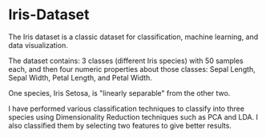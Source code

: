 # Iris-Dataset

The Iris dataset is a classic dataset for classification, machine learning, and data visualization.

The dataset contains: 3 classes (different Iris species) with 50 samples each, and then four numeric properties about those classes: Sepal Length, Sepal Width, Petal Length, and Petal Width.

One species, Iris Setosa, is "linearly separable" from the other two.

I have performed various classification techniques to classify into three species using Dimensionality Reduction techniques such as PCA and LDA.
I also classified them by selecting two features to give better results.


